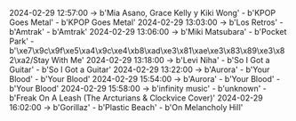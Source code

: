 2024-02-29 12:57:00 -> b'Mia Asano, Grace Kelly y Kiki Wong' - b'KPOP Goes Metal' - b'KPOP Goes Metal'
2024-02-29 13:03:00 -> b'Los Retros' - b'Amtrak' - b'Amtrak'
2024-02-29 13:06:00 -> b'Miki Matsubara' - b'Pocket Park' - b'\xe7\x9c\x9f\xe5\xa4\x9c\xe4\xb8\xad\xe3\x81\xae\xe3\x83\x89\xe3\x82\xa2/Stay With Me'
2024-02-29 13:18:00 -> b'Levi Niha' - b'So I Got a Guitar' - b'So I Got a Guitar'
2024-02-29 13:22:00 -> b'Aurora' - b'Your Blood' - b'Your Blood'
2024-02-29 15:54:00 -> b'Aurora' - b'Your Blood' - b'Your Blood'
2024-02-29 15:58:00 -> b'infinity music' - b'unknown' - b'Freak On A Leash (The Arcturians & Clockvice Cover)'
2024-02-29 16:02:00 -> b'Gorillaz' - b'Plastic Beach' - b'On Melancholy Hill'
